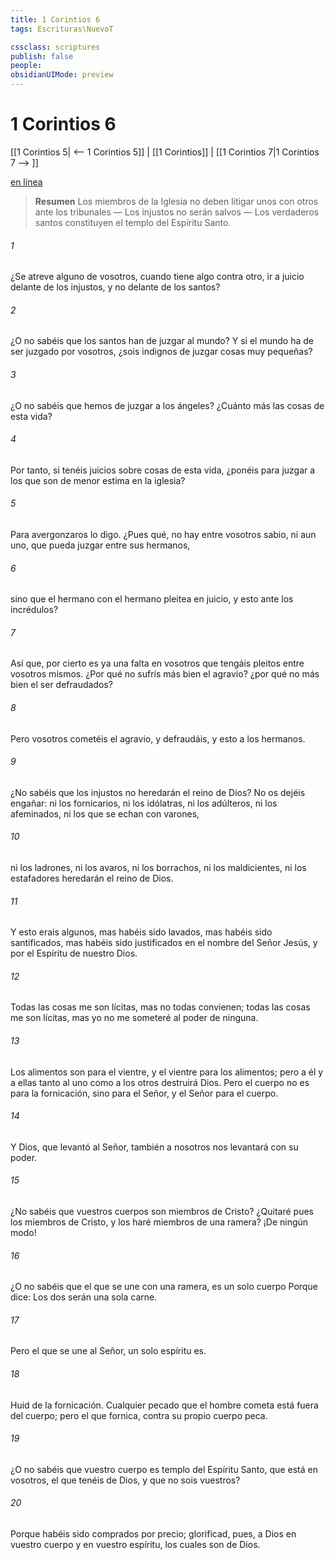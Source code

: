 ```yaml
---
title: 1 Corintios 6
tags: Escrituras\NuevoT

cssclass: scriptures
publish: false
people:
obsidianUIMode: preview
---
```


# 1 Corintios 6
[[1 Corintios 5| <-- 1 Corintios 5]] | [[1 Corintios]] | [[1 Corintios 7|1 Corintios 7 --> ]]

[en línea](https://churchofjesuschrist.org/study/scriptures/nt/1-cor/6?lang=spa)

> __Resumen__
Los miembros de la Iglesia no deben litigar unos con otros ante los tribunales — Los injustos no serán salvos — Los verdaderos santos constituyen el templo del Espíritu Santo.

###### 1 
¿Se atreve alguno de vosotros, cuando tiene algo contra otro, ir a juicio delante de los injustos, y no delante de los santos?

###### 2 
¿O no sabéis que los santos han de juzgar al mundo? Y si el mundo ha de ser juzgado por vosotros, ¿sois indignos de juzgar cosas muy pequeñas?

###### 3 
¿O no sabéis que hemos de juzgar a los ángeles? ¿Cuánto más las cosas de esta vida?

###### 4 
Por tanto, si tenéis juicios sobre cosas de esta vida, ¿ponéis para juzgar a los que son de menor estima en la iglesia?

###### 5 
Para avergonzaros lo digo. ¿Pues qué, no hay entre vosotros sabio, ni aun uno, que pueda juzgar entre sus hermanos,

###### 6 
sino que el hermano con el hermano pleitea en juicio, y esto ante los incrédulos?

###### 7 
Así que, por cierto es ya una falta en vosotros que tengáis pleitos entre vosotros mismos. ¿Por qué no sufrís más bien el agravio? ¿por qué no  más bien el ser defraudados?

###### 8 
Pero vosotros cometéis el agravio, y defraudáis, y esto a los hermanos.

###### 9 
¿No sabéis que los injustos no heredarán el reino de Dios? No os dejéis engañar: ni los fornicarios, ni los idólatras, ni los adúlteros, ni los afeminados, ni los que se echan con varones,

###### 10 
ni los ladrones, ni los avaros, ni los borrachos, ni los maldicientes, ni los estafadores heredarán el reino de Dios.

###### 11 
Y esto erais algunos, mas  habéis sido lavados, mas  habéis sido santificados, mas  habéis sido justificados en el nombre del Señor Jesús, y por el Espíritu de nuestro Dios.

###### 12 
Todas las cosas me son lícitas, mas no todas convienen; todas las cosas me son lícitas, mas yo no me someteré al poder de ninguna.

###### 13 
Los alimentos son para el vientre, y el vientre para los alimentos; pero a él y a ellas tanto al uno como a los otros destruirá Dios. Pero el cuerpo no es para la fornicación, sino para el Señor, y el Señor para el cuerpo.

###### 14 
Y Dios, que levantó al Señor, también a nosotros nos levantará con su poder.

###### 15 
¿No sabéis que vuestros cuerpos son miembros de Cristo? ¿Quitaré pues los miembros de Cristo, y los haré miembros de una ramera? ¡De ningún modo!

###### 16 
¿O no sabéis que el que se une con una ramera, es un solo cuerpo  Porque dice: Los dos serán una sola carne.

###### 17 
Pero el que se une al Señor, un solo espíritu es.

###### 18 
Huid de la fornicación. Cualquier  pecado que el hombre cometa está fuera del cuerpo; pero el que fornica, contra su propio cuerpo peca.

###### 19 
¿O no sabéis que vuestro cuerpo es templo del Espíritu Santo, que está en vosotros, el que tenéis de Dios, y que no sois vuestros?

###### 20 
Porque habéis sido comprados por precio; glorificad, pues, a Dios en vuestro cuerpo y en vuestro espíritu, los cuales son de Dios.

